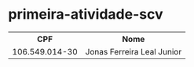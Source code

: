 # primeira-atividade-scv

<table>
  <tr>
    <th>CPF</th>
    <th>Nome</th>
  </tr>
  <tr>
    <td>106.549.014-30</td>
    <td>Jonas Ferreira Leal Junior</td>
  </tr>
</table>